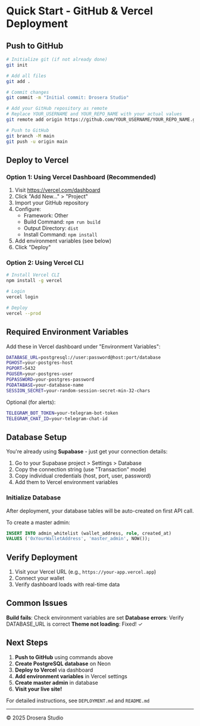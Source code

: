 # Quick Start - GitHub & Vercel Deployment

## Push to GitHub

```bash
# Initialize git (if not already done)
git init

# Add all files
git add .

# Commit changes
git commit -m "Initial commit: Drosera Studio"

# Add your GitHub repository as remote
# Replace YOUR_USERNAME and YOUR_REPO_NAME with your actual values
git remote add origin https://github.com/YOUR_USERNAME/YOUR_REPO_NAME.git

# Push to GitHub
git branch -M main
git push -u origin main
```

## Deploy to Vercel

### Option 1: Using Vercel Dashboard (Recommended)

1. Visit https://vercel.com/dashboard
2. Click "Add New..." > "Project"
3. Import your GitHub repository
4. Configure:
   - Framework: Other
   - Build Command: `npm run build`
   - Output Directory: `dist`
   - Install Command: `npm install`
5. Add environment variables (see below)
6. Click "Deploy"

### Option 2: Using Vercel CLI

```bash
# Install Vercel CLI
npm install -g vercel

# Login
vercel login

# Deploy
vercel --prod
```

## Required Environment Variables

Add these in Vercel dashboard under "Environment Variables":

```bash
DATABASE_URL=postgresql://user:password@host:port/database
PGHOST=your-postgres-host
PGPORT=5432
PGUSER=your-postgres-user
PGPASSWORD=your-postgres-password
PGDATABASE=your-database-name
SESSION_SECRET=your-random-session-secret-min-32-chars
```

Optional (for alerts):
```bash
TELEGRAM_BOT_TOKEN=your-telegram-bot-token
TELEGRAM_CHAT_ID=your-telegram-chat-id
```

## Database Setup

You're already using **Supabase** - just get your connection details:

1. Go to your Supabase project > Settings > Database
2. Copy the connection string (use "Transaction" mode)
3. Copy individual credentials (host, port, user, password)
4. Add them to Vercel environment variables

### Initialize Database

After deployment, your database tables will be auto-created on first API call.

To create a master admin:
```sql
INSERT INTO admin_whitelist (wallet_address, role, created_at)
VALUES ('0xYourWalletAddress', 'master_admin', NOW());
```

## Verify Deployment

1. Visit your Vercel URL (e.g., `https://your-app.vercel.app`)
2. Connect your wallet
3. Verify dashboard loads with real-time data

## Common Issues

**Build fails**: Check environment variables are set
**Database errors**: Verify DATABASE_URL is correct
**Theme not loading**: Fixed! ✓

## Next Steps

1. **Push to GitHub** using commands above
2. **Create PostgreSQL database** on Neon
3. **Deploy to Vercel** via dashboard
4. **Add environment variables** in Vercel settings
5. **Create master admin** in database
6. **Visit your live site!**

For detailed instructions, see `DEPLOYMENT.md` and `README.md`

---

© 2025 Drosera Studio
